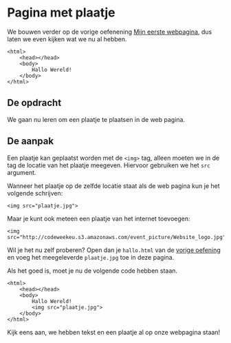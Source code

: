 # Pagina met plaatje

We bouwen verder op de vorige oefenening [Mijn eerste webpagina](https://github.com/CoderDojoMechelen/mijn-eerste-webpagina), dus laten we even kijken wat we nu al hebben.

```
<html>
    <head></head>
    <body>
        Hallo Wereld!
    </body>
</html>
```

## De opdracht

We gaan nu leren om een plaatje te plaatsen in de web pagina. 

## De aanpak

Een plaatje kan geplaatst worden met de `<img>` tag, alleen moeten we in de tag de locatie van het plaatje meegeven. Hiervoor gebruiken we het `src` argument.

Wanneer het plaatje op de zelfde locatie staat als de web pagina kun je het volgende schrijven:

```
<img src="plaatje.jpg">
```

Maar je kunt ook meteen een plaatje van het internet toevoegen:

```
<img src="http://codeweekeu.s3.amazonaws.com/event_picture/Website_logo.jpg">
```

Wil je het nu zelf proberen? Open dan je `hallo.html` van de [vorige oefening](https://github.com/CoderDojoMechelen/mijn-eerste-webpagina) en voeg het meegeleverde `plaatje.jpg` toe in deze pagina.

Als het goed is, moet je nu de volgende code hebben staan.

```
<html>
    <head></head>
    <body>
        Hallo Wereld!
        <img src="plaatje.jpg">
    </body>
</html>
```

Kijk eens aan, we hebben tekst en een plaatje al op onze webpagina staan!
